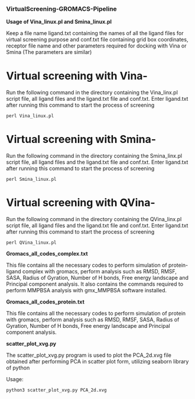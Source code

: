 ### VirtualScreening-GROMACS-Pipeline

**Usage of Vina_linux.pl and Smina_linux.pl**

Keep a file name ligand.txt containing the names of all the ligand files for virtual screening purpose and conf.txt file containing grid box coordinates, receptor file name and other parameters required for docking with Vina or Smina (The parameters are similar)

# Virtual screening with Vina- 
Run the following command in the directory containing the Vina_linx.pl script file, all ligand files and the ligand.txt file and conf.txt. Enter ligand.txt after running this command to start the process of screening

```
perl Vina_linux.pl
```

# Virtual screening with Smina- 
Run the following command in the directory containing the Smina_linx.pl script file, all ligand files and the ligand.txt file and conf.txt. Enter ligand.txt after running this command to start the process of screening

```
perl Smina_linux.pl
```

# Virtual screening with QVina-
Run the following command in the directory containing the QVina_linx.pl script file, all ligand files and the ligand.txt file and conf.txt. Enter ligand.txt after running this command to start the process of screening

```
perl QVina_linux.pl
```


**Gromacs_all_codes_complex.txt**

This file contains all the necessary codes to perform simulation of protein-ligand complex with gromacs, perform analysis such as RMSD, RMSF, SASA, Radius of Gyration, Number of H bonds, Free energy landscape and Principal component analysis. It also contains the commands required to perform MMPBSA analysis with gmx_MMPBSA software installed.

**Gromacs_all_codes_protein.txt**

This file contains all the necessary codes to perform simulation of protein with gromacs, perform analysis such as RMSD, RMSF, SASA, Radius of Gyration, Number of H bonds, Free energy landscape and Principal component analysis.

**scatter_plot_xvg.py**

The scatter_plot_xvg.py program is used to plot the PCA_2d.xvg file obtained after performing PCA in scatter plot form, utilizing seaborn library of python

Usage:

```python
python3 scatter_plot_xvg.py PCA_2d.xvg
```

